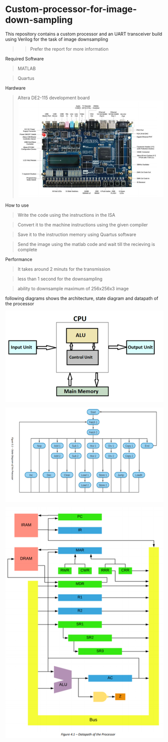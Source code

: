 # Custom-processor-for-image-down-sampling
This repository contains a custom processor and an UART transceiver build using Verilog for the task of image downsampling

>>Prefer the report for more information

Required Software
>MATLAB

>Quartus

Hardware
>Altera DE2-115 development board
![DE2 board](images/DE2.PNG)

How to use

> Write the code using the instructions in the ISA

>Convert it to the machine instructions using the given compiler

>Save it to the instruction memory using Quartus software

>Send the image using the matlab code and wait till the recieving is complete

Performance

>It takes around 2 minuts for the transmission

>less than 1 second for the downsampling

>ability to downsample maximum of 256x256x3 image

following diagrams shows the architecture, state diagram and datapath of the processor

![Architecture of the processor](images/ARCHI.PNG)

![State diagram of the processor](images/state_diagram.PNG)

![Datapath of the processor](images/datapath.PNG)


